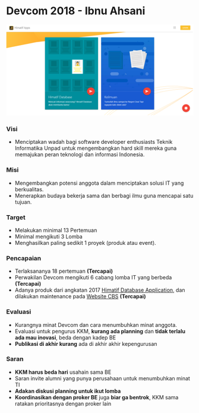 # Devcom 2018 - Ibnu Ahsani

![Ketua Devcom 2018 - Ibnu Ahsani](../.gitbook/assets/image%20%2811%29.png)

### Visi

* Menciptakan wadah bagi software developer enthusiasts Teknik Informatika Unpad untuk mengembangkan hard skill mereka guna memajukan peran teknologi dan informasi Indonesia.

### Misi

* Mengembangkan potensi anggota dalam menciptakan solusi IT yang berkualitas.
* Menerapkan budaya bekerja sama dan berbagi ilmu guna mencapai satu tujuan.

### Target

* Melakukan minimal 13 Pertemuan
* Minimal mengikuti 3 Lomba
* Menghasilkan paling sedikit 1 proyek \(produk atau event\).

### Pencapaian

* Terlaksananya 18 pertemuan **\(Tercapai\)**
* Perwakilan Devcom mengikuti 6 cabang lomba IT yang berbeda **\(Tercapai\)**
* Adanya produk dari angkatan 2017 [Himatif Database Application](https://github.com/fyfirman/hda-website), dan dilakukan maintenance pada [Website CBS](http://cbs.himatif.org) **\(Tercapai\)**

### Evaluasi

* Kurangnya minat Devcom dan cara menumbuhkan minat anggota.
* Evaluasi untuk pengurus KKM, **kurang ada planning** dan **tidak terlalu ada mau inovasi**, beda dengan kadep BE
* **Publikasi di akhir kurang** ada di akhir akhir kepengurusan

### Saran

* **KKM harus beda hari** usahain sama BE
* Saran invite alumni yang punya perusahaan untuk menumbuhkan minat TI 
* **Adakan diskusi planning untuk ikut lomba** 
* **Koordinasikan dengan proker BE** juga **biar ga bentrok**, KKM sama ratakan prioritasnya dengan proker lain 

